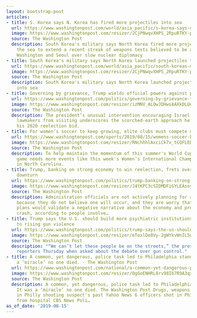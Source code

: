 ```yaml
---
layout: bootstrap-post
articles:
- title: S. Korea says N. Korea has fired more projectiles into sea
  url: https://www.washingtonpost.com/world/asia_pacific/s-korea-says-n-korea-has-fired-more-projectiles-into-sea/2019/08/15/477ad02e-bfb7-11e9-a8b0-7ed8a0d5dc5d_story.html
  image: https://www.washingtonpost.com/resizer/2CjPNwqvXHPS_2RpuRTKY-p3eVo=/1484x0/www.washingtonpost.com/pb/resources/img/twp-social-share.png
  source: The Washington Post
  description: South Korea's military says North Korea fired more projectiles into
    the sea to extend a recent streak of weapons tests believed to be aimed at pressuring
    Washington and Seoul over slow nuclear diplomacy
- title: South Korea's military says North Korea launched projectiles twice into sea
  url: https://www.washingtonpost.com/world/asia_pacific/south-koreas-military-says-north-korea-launched-projectiles-twice-into-sea/2019/08/15/e11a2fd8-bfb5-11e9-a8b0-7ed8a0d5dc5d_story.html
  image: https://www.washingtonpost.com/resizer/2CjPNwqvXHPS_2RpuRTKY-p3eVo=/1484x0/www.washingtonpost.com/pb/resources/img/twp-social-share.png
  source: The Washington Post
  description: South Korea's military says North Korea launched projectiles twice
    into sea
- title: Governing by grievance, Trump wields official powers against political enemies
  url: https://www.washingtonpost.com/politics/governing-by-grievance-trump-wields-official-powers-against-political-enemies/2019/08/15/797c7576-bf78-11e9-b873-63ace636af08_story.html
  image: https://www.washingtonpost.com/resizer/izMNV_ALOwJDHwsAAXkDLUdKeK4=/1484x0/arc-anglerfish-washpost-prod-washpost.s3.amazonaws.com/public/TZZUK4V2XAI6TDUDJZTIP2MYCQ.jpg
  source: The Washington Post
  description: The president’s unusual intervention encouraging Israel to bar American
    lawmakers from visiting underscores the scorched-earth approach he is taking toward
    his 2020 reelection bid.
- title: For women’s soccer to keep growing, elite clubs must compete more often
  url: https://www.washingtonpost.com/sports/2019/08/15/womens-soccer-keep-growing-elite-clubs-must-compete-more-often/
  image: https://www.washingtonpost.com/resizer/RNchhhlAxciCk7x_tCQFLEDwvOw=/1484x0/arc-anglerfish-washpost-prod-washpost.s3.amazonaws.com/public/YCR77SUZDII6TGQW3RKR5JNEHM.jpg
  source: The Washington Post
  description: To help maintain the momentum of this summer's World Cup, the women's
    game needs more events like this week's Women’s International Champions Cup showcase
    in North Carolina.
- title: Trump, banking on strong economy to win reelection, frets over a possible
    downturn
  url: https://www.washingtonpost.com/politics/trump-banking-on-strong-economy-to-win-reelection-frets-over-a-possible-downturn/2019/08/15/04a85352-bf67-11e9-b873-63ace636af08_story.html
  image: https://www.washingtonpost.com/resizer/J4tKPC3cSIDMDFiGYLEAsoyInWo=/1484x0/arc-anglerfish-washpost-prod-washpost.s3.amazonaws.com/public/AOLQOIF7VQI6TJOGDZ2PP3CKSM.jpg
  source: The Washington Post
  description: Administration officials are not actively planning for a recession
    because they do not believe one will occur, and they are worry that making such
    plans would validate a negative narrative about the economy and precipitate a
    crash, according to people involve…
- title: Trump says the U.S. should build more psychiatric institutions in response
    to rising gun violence
  url: https://www.washingtonpost.com/politics/trump-says-the-us-should-build-more-psychiatric-institutions-in-response-to-rising-gun-violence/2019/08/15/bb9b24e8-bfa5-11e9-9b73-fd3c65ef8f9c_story.html
  image: https://www.washingtonpost.com/resizer/eToxlDe8Vy-2gWYkvWnIL5nhNlw=/1484x0/arc-anglerfish-washpost-prod-washpost.s3.amazonaws.com/public/AUQBIZV7UYI6TG3T7U6GL34PTQ.jpg
  source: The Washington Post
  description: "“We can’t let these people be on the streets,” the president told
    reporters Thursday when asked about the debate over gun control."
- title: A common, yet dangerous, police task led to Philadelphia standoff. It was
    a ‘miracle’ no one died. - The Washington Post
  url: https://www.washingtonpost.com/national/a-common-yet-dangerous-police-task-led-to-philadelphia-standoff-it-was-a-miracle-no-one-died/2019/08/15/fcaa1e54-bf72-11e9-b873-63ace636af08_story.html
  image: https://www.washingtonpost.com/resizer/OgGoENHRL8rv98Ib7R9A3qxOIXY=/1484x0/arc-anglerfish-washpost-prod-washpost.s3.amazonaws.com/public/7G7QGLV7RUI6TJOGDZ2PP3CKSM.jpg
  source: The Washington Post
  description: A common, yet dangerous, police task led to Philadelphia standoff.
    It was a ‘miracle’ no one died. The Washington Post Drugs, weapons convictions
    in Philly shooting suspect's past Yahoo News 6 officers shot in Philadelphia released
    from hospital CBS News Poli…
as_of_date: '2019-08-15'
---
```


